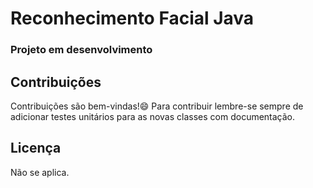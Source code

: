 <h1> Reconhecimento Facial Java</h1>

<h3> Projeto em desenvolvimento <h3>
  
  
  
  
  
  
  
  
  
  
  
  
  
  
  
  
  
  
## Contribuições

Contribuições são bem-vindas!:smile: Para contribuir lembre-se sempre de adicionar testes unitários para as novas classes com documentação.
  
  
  
## Licença

Não se aplica.
